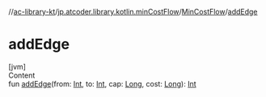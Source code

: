 //[ac-library-kt](../../index.md)/[jp.atcoder.library.kotlin.minCostFlow](../index.md)/[MinCostFlow](index.md)/[addEdge](add-edge.md)



# addEdge  
[jvm]  
Content  
fun [addEdge](add-edge.md)(from: [Int](https://kotlinlang.org/api/latest/jvm/stdlib/kotlin/-int/index.html), to: [Int](https://kotlinlang.org/api/latest/jvm/stdlib/kotlin/-int/index.html), cap: [Long](https://kotlinlang.org/api/latest/jvm/stdlib/kotlin/-long/index.html), cost: [Long](https://kotlinlang.org/api/latest/jvm/stdlib/kotlin/-long/index.html)): [Int](https://kotlinlang.org/api/latest/jvm/stdlib/kotlin/-int/index.html)  



